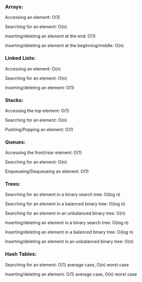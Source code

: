 <h3>Arrays:</h3>

<p>Accessing an element: O(1)</p>
<p>Searching for an element: O(n)</p>
<p>Inserting/deleting an element at the end: O(1)</p>
<p>Inserting/deleting an element at the beginning/middle: O(n)</p>

<h3>Linked Lists:</h3>

<p>Accessing an element: O(n)</p>
<p>Searching for an element: O(n)</p>
<p>Inserting/deleting an element: O(1)</p>

<h3>Stacks:</h3>

<p>Accessing the top element: O(1)</p>
<p>Searching for an element: O(n)</p>
<p>Pushing/Popping an element: O(1)</p>

<h3>Queues:</h3>

<p>Accessing the front/rear element: O(1)</p>
<p>Searching for an element: O(n)</p>
<p>Enqueueing/Dequeueing an element: O(1)</p>

<h3>Trees:</h3>

<p>Searching for an element in a binary search tree: O(log n)</p>
<p>Searching for an element in a balanced binary tree: O(log n)</p>
<p>Searching for an element in an unbalanced binary tree: O(n)</p>
<p>Inserting/deleting an element in a binary search tree: O(log n)</p>
<p>Inserting/deleting an element in a balanced binary tree: O(log n)</p>
<p>Inserting/deleting an element in an unbalanced binary tree: O(n)</p>

<h3>Hash Tables:</h3>

<p>Searching for an element: O(1) average case, O(n) worst case</p>
<p>Inserting/deleting an element: O(1) average case, O(n) worst case</p>
